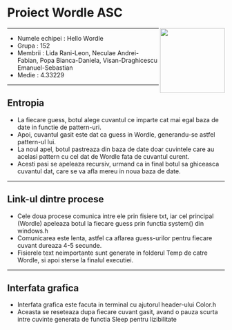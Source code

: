 # Proiect Wordle ASC

<img align="right" width="150" height="150" src="https://i.imgur.com/AWDURXn.jpeg">

---

- Numele echipei : Hello Wordle
- Grupa : 152
- Membrii : Lida Rani-Leon, Neculae Andrei-Fabian, Popa Bianca-Daniela, Visan-Draghicescu Emanuel-Sebastian
- Medie : 4.33229

---

## Entropia
- La fiecare guess, botul alege cuvantul ce imparte cat mai egal baza de date in functie de pattern-uri.
- Apoi, cuvantul gasit este dat ca guess in Wordle, generandu-se astfel pattern-ul lui.
- La noul apel, botul pastreaza din baza de date doar cuvintele care au acelasi pattern cu cel dat de Wordle fata de cuvantul curent.
- Acesti pasi se apeleaza recursiv, urmand ca in final botul sa ghiceasca cuvantul dat, care se va afla mereu in noua baza de date.

---

## Link-ul dintre procese
- Cele doua procese comunica intre ele prin fisiere txt, iar cel principal (Wordle) apeleaza botul la fiecare guess prin functia system() din windows.h
- Comunicarea este lenta, astfel ca aflarea guess-urilor pentru fiecare cuvant dureaza 4-5 secunde.
- Fisierele text neimportante sunt generate in folderul Temp de catre Wordle, si apoi sterse la finalul executiei.


---

## Interfata grafica
- Interfata grafica este facuta in terminal cu ajutorul header-ului Color.h
- Aceasta se reseteaza dupa fiecare cuvant gasit, avand o pauza scurta intre cuvinte generata de functia Sleep pentru lizibilitate
